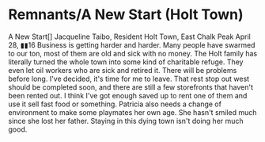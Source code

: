 # Remnants/A New Start (Holt Town)

A New Start[]
Jacqueline Taibo, Resident
Holt Town, East Chalk Peak
April 28, ▮▮16
Business is getting harder and harder. Many people have swarmed to our ton, most of them are old and sick with no money. The Holt family has literally turned the whole town into some kind of charitable refuge. They even let oil workers who are sick and retired it.
There will be problems before long. I've decided, it's time for me to leave.
That rest stop out west should be completed soon, and there are still a few storefronts that haven't been rented out. I think I've got enough saved up to rent one of them and use it sell fast food or something. Patricia also needs a change of environment to make some playmates her own age. She hasn't smiled much since she lost her father. Staying in this dying town isn't doing her much good.

